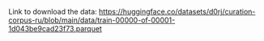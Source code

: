 Link to download the data: https://huggingface.co/datasets/d0rj/curation-corpus-ru/blob/main/data/train-00000-of-00001-1d043be9cad23f73.parquet